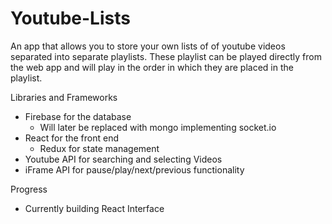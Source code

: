 # Youtube-Lists

An app that allows you to store your own lists of of youtube videos separated into separate playlists. These playlist can be played directly from the web app and will play in the order in which they are placed in the playlist.

Libraries and Frameworks
- Firebase for the database
    - Will later be replaced with mongo implementing socket.io
- React for the front end
    - Redux for state management
- Youtube API for searching and selecting Videos
- iFrame API for pause/play/next/previous functionality

Progress
- Currently building React Interface
